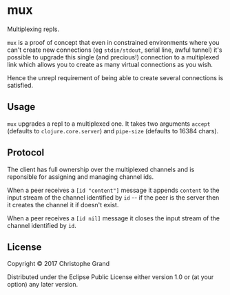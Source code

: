 # mux

Multiplexing repls.

`mux` is a proof of concept that even in constrained environments where you can't create new connections (eg `stdin/stdout`, serial line, awful tunnel) it's possible to upgrade this single (and precious!) connection to a multiplexed link which allows you to create as many virtual connections as you wish.

Hence the unrepl requirement of being able to create several connections is satisfied.

## Usage

`mux` upgrades a repl to a multiplexed one. It takes two arguments `accept` (defaults to `clojure.core.server`) and `pipe-size` (defaults to 16384 chars).

## Protocol

The client has full ownership over the multiplexed channels and is reponsible for assigning and managing channel ids.

When a peer receives a `[id "content"]` message it appends `content` to the input stream of the channel identified by `id` -- if the peer is the server then it creates the channel it if doesn't exist.

When a peer receives a `[id nil]` message it closes the input stream of the channel identified by `id`.

## License

Copyright © 2017 Christophe Grand

Distributed under the Eclipse Public License either version 1.0 or (at
your option) any later version.
